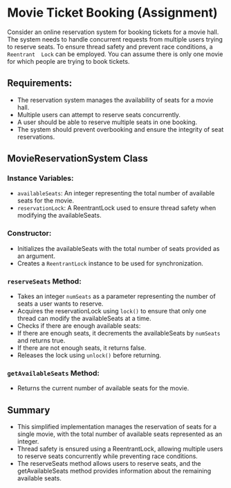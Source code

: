 # Movie Ticket Booking (Assignment)
Consider an online reservation system for booking tickets for a movie hall. The system needs to handle concurrent 
requests from multiple users trying to reserve seats. To ensure thread safety and prevent race conditions, a `Reentrant 
Lock` can be employed. You can assume there is only one movie for which people are trying to book tickets.

## Requirements:
- The reservation system manages the availability of seats for a movie hall.
- Multiple users can attempt to reserve seats concurrently.
- A user should be able to reserve multiple seats in one booking.
- The system should prevent overbooking and ensure the integrity of seat reservations.

## MovieReservationSystem Class
### Instance Variables:
- `availableSeats`: An integer representing the total number of available seats for the movie.
- `reservationLock`: A ReentrantLock used to ensure thread safety when modifying the availableSeats.

### Constructor:
- Initializes the availableSeats with the total number of seats provided as an argument.
- Creates a `ReentrantLock` instance to be used for synchronization.

### `reserveSeats` Method:
- Takes an integer `numSeats` as a parameter representing the number of seats a user wants to reserve.
- Acquires the reservationLock using `lock()` to ensure that only one thread can modify the availableSeats at a time.
- Checks if there are enough available seats:
- If there are enough seats, it decrements the availableSeats by `numSeats` and returns true.
- If there are not enough seats, it returns false.
- Releases the lock using `unlock()` before returning.

### `getAvailableSeats` Method:
- Returns the current number of available seats for the movie.

## Summary
- This simplified implementation manages the reservation of seats for a single movie, with the total number of available 
seats represented as an integer.
- Thread safety is ensured using a ReentrantLock, allowing multiple users to reserve seats concurrently while preventing 
race conditions.
- The reserveSeats method allows users to reserve seats, and the getAvailableSeats method provides information about the 
remaining available seats.

